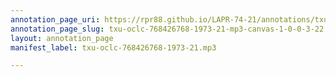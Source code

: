 ```yaml
---
annotation_page_uri: https://rpr88.github.io/LAPR-74-21/annotations/txu-oclc-768426768-1973-21-mp3-canvas-1-0-0-3-22.json
annotation_page_slug: txu-oclc-768426768-1973-21-mp3-canvas-1-0-0-3-22
layout: annotation_page
manifest_label: txu-oclc-768426768-1973-21.mp3

---
```

